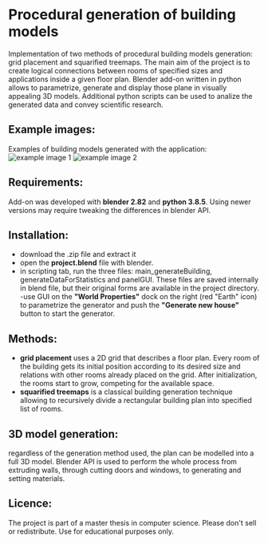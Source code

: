# Procedural generation of building models
Implementation of two methods of procedural building models generation: grid placement and squarified treemaps. The main aim of the project is to create logical connections between rooms of specified sizes and applications inside a given floor plan. Blender add-on written in python allows to parametrize, generate and display those plane in visually appealing 3D models. Additional python scripts can be used to analize the generated data and convey scientific research. 

## Example images:
Examples of building models generated with the application:
![example image 1](https://github.com/wojtryb/proceduralBuildingGenerator/tree/master/exampleImages/img1.png?raw=true)
![example image 2](https://github.com/wojtryb/proceduralBuildingGenerator/tree/master/exampleImages/img2.png?raw=true)

## Requirements:
Add-on was developed with **blender 2.82** and **python 3.8.5**. Using newer versions may require tweaking the differences in blender API.

## Installation:
- download the .zip file and extract it
- open the **project.blend** file with blender.
- in scripting tab, run the three files: main_generateBuilding, generateDataForStatistics and panelGUI. These files are saved internally in blend file, but their original forms are available in the project directory.
-use GUI on the **"World Properties"** dock on the right (red "Earth" icon) to parametrize the generator and push the **"Generate new house"** button to start the generator.

## Methods:
- **grid placement** uses a 2D grid that describes a floor plan. Every room of the building gets its initial position according to its desired size and relations with other rooms already placed on the grid. After initialization, the rooms start to grow, competing for the available space.
- **squarified treemaps** is a classical building generation technique allowing to recursively divide a rectangular building plan into specified list of rooms.

## 3D model generation:
regardless of the generation method used, the plan can be modelled into a full 3D model. Blender API is used to perform the whole process from extruding walls, through cutting doors and windows, to generating and setting materials.

## Licence:
The project is part of a master thesis in computer science. Please don't sell or redistribute. Use for educational purposes only.
